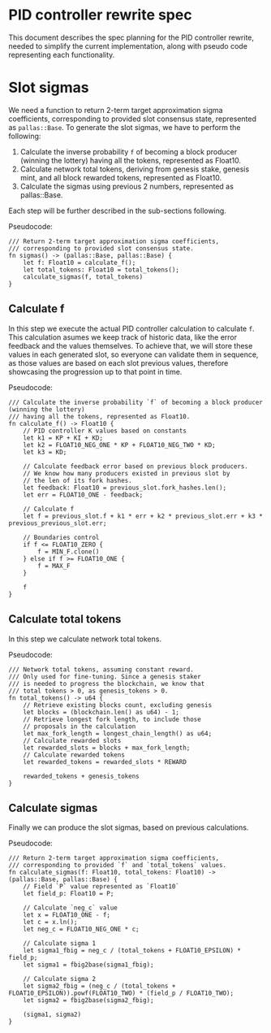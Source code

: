 PID controller rewrite spec
================

This document describes the spec planning for the PID controller rewrite,
needed to simplify the current implementation, along with pseudo code
representing each functionality.

# Slot sigmas

We need a function to return 2-term target approximation sigma coefficients,
corresponding to provided slot consensus state, represented as `pallas::Base`.
To generate the slot sigmas, we have to perform the following:

1. Calculate the inverse probability `f` of becoming a block producer (winning the lottery)
   having all the tokens, represented as Float10.
2. Calculate network total tokens, deriving from genesis stake, genesis mint,
   and all block rewarded tokens, represented as Float10.
3. Calculate the sigmas using previous 2 numbers, represented as pallas::Base.

Each step will be further described in the sub-sections following.

Pseudocode:
```
/// Return 2-term target approximation sigma coefficients,
/// corresponding to provided slot consensus state.
fn sigmas() -> (pallas::Base, pallas::Base) {
    let f: Float10 = calculate_f();
    let total_tokens: Float10 = total_tokens();
    calculate_sigmas(f, total_tokens)
}
```

## Calculate f

In this step we execute the actual PID controller calculation to
calculate `f`. This calculation asumes we keep track of historic
data, like the error feedback and the values themselves. To achieve
that, we will store these values in each generated slot, so everyone
can validate them in sequence, as those values are based on each slot
previous values, therefore showcasing the progression up to that point
in time.

Pseudocode:
```
/// Calculate the inverse probability `f` of becoming a block producer (winning the lottery)
/// having all the tokens, represented as Float10.
fn calculate_f() -> Float10 {
    // PID controller K values based on constants
    let k1 = KP + KI + KD;
    let k2 = FLOAT10_NEG_ONE * KP + FLOAT10_NEG_TWO * KD;
    let k3 = KD;
    
    // Calculate feedback error based on previous block producers.
    // We know how many producers existed in previous slot by
    // the len of its fork hashes.
    let feedback: Float10 = previous_slot.fork_hashes.len();
    let err = FLOAT10_ONE - feedback;
    
    // Calculate f
    let f = previous_slot.f + k1 * err + k2 * previous_slot.err + k3 * previous_previous_slot.err;
    
    // Boundaries control
    if f <= FLOAT10_ZERO {
        f = MIN_F.clone()
    } else if f >= FLOAT10_ONE {
        f = MAX_F
    }
    
    f
}
```

## Calculate total tokens

In this step we calculate network total tokens.

Pseudocode:
```
/// Network total tokens, assuming constant reward.
/// Only used for fine-tuning. Since a genesis staker
/// is needed to progress the blockchain, we know that
/// total tokens > 0, as genesis_tokens > 0.
fn total_tokens() -> u64 {
    // Retrieve existing blocks count, excluding genesis
    let blocks = (blockchain.len() as u64) - 1;
    // Retrieve longest fork length, to include those
    // proposals in the calculation
    let max_fork_length = longest_chain_length() as u64;
    // Calculate rewarded slots
    let rewarded_slots = blocks + max_fork_length;
    // Calculate rewarded tokens
    let rewarded_tokens = rewarded_slots * REWARD
    
    rewarded_tokens + genesis_tokens
}
```

## Calculate sigmas

Finally we can produce the slot sigmas, based on previous calculations.

Pseudocode:
```
/// Return 2-term target approximation sigma coefficients,
/// corresponding to provided `f` and `total_tokens` values.
fn calculate_sigmas(f: Float10, total_tokens: Float10) -> (pallas::Base, pallas::Base) {
    // Field `P` value represented as `Float10`
    let field_p: Float10 = P;

    // Calculate `neg_c` value
    let x = FLOAT10_ONE - f;
    let c = x.ln();
    let neg_c = FLOAT10_NEG_ONE * c;

    // Calculate sigma 1
    let sigma1_fbig = neg_c / (total_tokens + FLOAT10_EPSILON) * field_p;
    let sigma1 = fbig2base(sigma1_fbig);

    // Calculate sigma 2
    let sigma2_fbig = (neg_c / (total_tokens + FLOAT10_EPSILON)).powf(FLOAT10_TWO) * (field_p / FLOAT10_TWO);
    let sigma2 = fbig2base(sigma2_fbig);

    (sigma1, sigma2)
}
```
